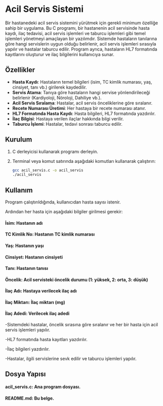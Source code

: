# Acil Servis Sistemi
  Bir hastanedeki acil servis sistemini yürütmek için gerekli minimum özelliğe sahip bir uygulama.
Bu C programı, bir hastanenin acil servisinde hasta kaydı, ilaç tedavisi, acil servis işlemleri ve taburcu işlemleri gibi temel işlemleri yönetmeyi amaçlayan bir yazılımdır. Sistemde hastaların tanılarına göre hangi servislerin uygun olduğu belirlenir, acil servis işlemleri sırasıyla yapılır ve hastalar taburcu edilir. Program ayrıca, hastaların HL7 formatında kayıtlarını oluşturur ve ilaç bilgilerini kullanıcıya sunar.

## Özellikler

- **Hasta Kaydı**: Hastaların temel bilgileri (isim, TC kimlik numarası, yaş, cinsiyet, tanı vb.) girilerek kaydedilir.
- **Servis Atama**: Tanıya göre hastaların hangi servise yönlendirileceği belirlenir (Kardiyoloji, Nöroloji, Dahiliye vb.).
- **Acil Servis Sıralama**: Hastalar, acil servis önceliklerine göre sıralanır.
- **Recete Numarası Üretimi**: Her hastaya bir recete numarası atanır.
- **HL7 Formatında Hasta Kaydı**: Hasta bilgileri, HL7 formatında yazdırılır.
- **İlaç Bilgisi**: Hastaya verilen ilaçlar hakkında bilgi verilir.
- **Taburcu İşlemi**: Hastalar, tedavi sonrası taburcu edilir.

## Kurulum

1. C derleyicisi kullanarak programı derleyin.
2. Terminal veya komut satırında aşağıdaki komutları kullanarak çalıştırın:

   ```bash
   gcc acil_servis.c -o acil_servis
   ./acil_servis
## Kullanım
Program çalıştırıldığında, kullanıcıdan hasta sayısı istenir.

Ardından her hasta için aşağıdaki bilgiler girilmesi gerekir:

#### İsim: Hastanın adı
#### TC Kimlik No: Hastanın TC kimlik numarası
#### Yaş: Hastanın yaşı
#### Cinsiyet: Hastanın cinsiyeti
#### Tanı: Hastanın tanısı
#### Öncelik: Acil servisteki öncelik durumu (1: yüksek, 2: orta, 3: düşük)
#### İlaç Adı: Hastaya verilecek ilaç adı
#### İlaç Miktarı: İlaç miktarı (mg)
#### İlaç Adedi: Verilecek ilaç adedi
-Sistemdeki hastalar, öncelik sırasına göre sıralanır ve her bir hasta için acil servis işlemleri yapılır.

-HL7 formatında hasta kayıtları yazdırılır.

-İlaç bilgileri yazdırılır.

-Hastalar, ilgili servislerine sevk edilir ve taburcu işlemleri yapılır.

## Dosya Yapısı
#### acil_servis.c: Ana program dosyası.
#### README.md: Bu belge.
